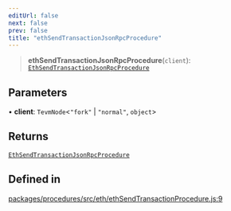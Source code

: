 ```yaml
---
editUrl: false
next: false
prev: false
title: "ethSendTransactionJsonRpcProcedure"
---
```


> **ethSendTransactionJsonRpcProcedure**(`client`): [`EthSendTransactionJsonRpcProcedure`](/reference/tevm/procedures/type-aliases/ethsendtransactionjsonrpcprocedure/)

## Parameters

• **client**: `TevmNode`\<`"fork"` \| `"normal"`, `object`\>

## Returns

[`EthSendTransactionJsonRpcProcedure`](/reference/tevm/procedures/type-aliases/ethsendtransactionjsonrpcprocedure/)

## Defined in

[packages/procedures/src/eth/ethSendTransactionProcedure.js:9](https://github.com/qbzzt/tevm-monorepo/blob/main/packages/procedures/src/eth/ethSendTransactionProcedure.js#L9)
